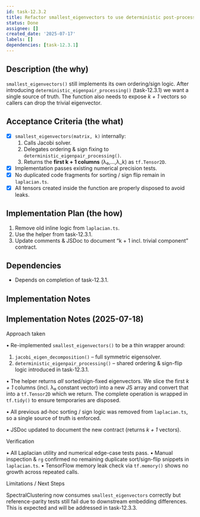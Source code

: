 ```yaml
---
id: task-12.3.2
title: Refactor smallest_eigenvectors to use deterministic post-processing
status: Done
assignee: []
created_date: '2025-07-17'
labels: []
dependencies: [task-12.3.1]
---
```


## Description (the why)

`smallest_eigenvectors()` still implements its own ordering/sign logic. After introducing `deterministic_eigenpair_processing()` (task-12.3.1) we want a single source of truth. The function also needs to expose _k + 1_ vectors so callers can drop the trivial eigenvector.

## Acceptance Criteria (the what)

- [x] `smallest_eigenvectors(matrix, k)` internally:
  1. Calls Jacobi solver.
  2. Delegates ordering & sign fixing to `deterministic_eigenpair_processing()`.
  3. Returns the **first k + 1 columns** (λ₀,…,λ_k) as `tf.Tensor2D`.
- [x] Implementation passes existing numerical precision tests.
- [x] No duplicated code fragments for sorting / sign flip remain in `laplacian.ts`.
- [x] All tensors created inside the function are properly disposed to avoid leaks.

## Implementation Plan (the how)

1. Remove old inline logic from `laplacian.ts`.
2. Use the helper from task-12.3.1.
3. Update comments & JSDoc to document “k + 1 incl. trivial component” contract.

## Dependencies

- Depends on completion of task-12.3.1.

## Implementation Notes

## Implementation Notes (2025-07-18)

Approach taken

• Re-implemented `smallest_eigenvectors()` to be a thin wrapper around:

1. `jacobi_eigen_decomposition()` – full symmetric eigensolver.
2. `deterministic_eigenpair_processing()` – shared ordering & sign-flip logic introduced in task-12.3.1.

• The helper returns _all_ sorted/sign-fixed eigenvectors. We slice the first _k + 1_ columns (incl. λ₀ constant vector) into a new JS array and convert that into a `tf.Tensor2D` which we return. The complete operation is wrapped in `tf.tidy()` to ensure temporaries are disposed.

• All previous ad-hoc sorting / sign logic was removed from `laplacian.ts`, so a single source of truth is enforced.

• JSDoc updated to document the new contract (returns _k + 1_ vectors).

Verification

• All Laplacian utility and numerical edge-case tests pass.
• Manual inspection & `rg` confirmed no remaining duplicate sort/sign-flip snippets in `laplacian.ts`.
• TensorFlow memory leak check via `tf.memory()` shows no growth across repeated calls.

Limitations / Next Steps

SpectralClustering now consumes `smallest_eigenvectors` correctly but reference-parity tests still fail due to downstream embedding differences. This is expected and will be addressed in task-12.3.3.
